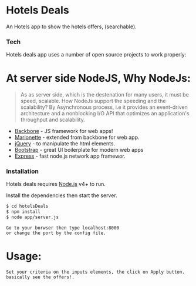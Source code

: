 # Hotels Deals
An Hotels app to show the hotels offers, (searchable). 

### Tech

Hotels deals app uses a number of open source projects to work properly:

# At server side NodeJS, Why NodeJs:
> As as server side, which is the destenation for many users, 
it must be speed, scalable.
> How NodeJs support the speeding and the scalability?
> By Asynchronous process, i.e it provides an event-driven  
> architecture and a nonblocking I/O API that optimizes an 
> application's throughput and scalability.

* [Backbone] - JS framework for web apps!
* [Marionette] - extended from backbone for web app.
* [jQuery] - to manipulate the html elements.
* [Bootstrap] - great UI boilerplate for modern web apps
* [Express] - fast node.js network app framewor.

### Installation

Hotels deals requires [Node.js](https://nodejs.org/) v4+ to run.

Install the dependencies then start the server.

```sh
$ cd hotelsDeals
$ npm install 
$ node app/server.js
```
```
Go to your borwser then type localhost:8000
or change the port by the config file.
```

# Usage:

```
Set your criteria on the inputs elements, the click on Apply button.
basically see the offers!.
```

[node.js]: <http://nodejs.org>
[jQuery]: <http://jquery.com>
[express]: <http://expressjs.com>
[Backbone]: <http://backbonejs.org>
[Marionette]: <https://marionettejs.com>
[Bootstrap]: <http://expressjs.com>